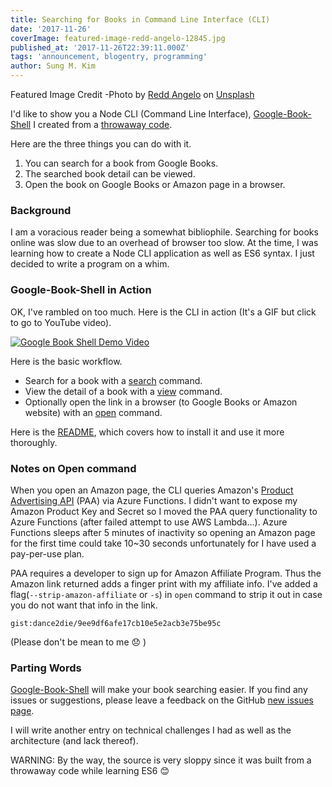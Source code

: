 ```yaml
---
title: Searching for Books in Command Line Interface (CLI)
date: '2017-11-26'
coverImage: featured-image-redd-angelo-12845.jpg
published_at: '2017-11-26T22:39:11.000Z'
tags: 'announcement, blogentry, programming'
author: Sung M. Kim
---
```


Featured Image Credit -Photo by [Redd Angelo](https://unsplash.com/photos/9o8YdYGTT64?utm_source=unsplash&utm_medium=referral&utm_content=creditCopyText) on [Unsplash](https://unsplash.com/?utm_source=unsplash&utm_medium=referral&utm_content=creditCopyText)

I'd like to show you a Node CLI (Command Line Interface), [Google-Book-Shell](https://www.npmjs.com/package/google-book-shell) I created from a [throwaway code](https://www.slightedgecoder.com/2017/09/05/throwaway-code-dont-recycle-throw-away/).

Here are the three things you can do with it.

1. You can search for a book from Google Books.
2. The searched book detail can be viewed.
3. Open the book on Google Books or Amazon page in a browser.

### Background

I am a voracious reader being a somewhat bibliophile. Searching for books online was slow due to an overhead of browser too slow. At the time, I was learning how to create a Node CLI application as well as ES6 syntax. I just decided to write a program on a whim.

### Google-Book-Shell in Action

OK, I've rambled on too much. Here is the CLI in action (It's a GIF but click to go to YouTube video).

[![](https://i.imgur.com/YtI0HA0.gif "Google Book Shell Demo Video")](https://www.youtube.com/watch?v=XK4NgwJqw0s)

Here is the basic workflow.

- Search for a book with a [search](https://github.com/dance2die/google-book-shell/blob/master/README.md#1-search) command.
- View the detail of a book with a [view](https://github.com/dance2die/google-book-shell/blob/master/README.md#3-view) command.
- Optionally open the link in a browser (to Google Books or Amazon website) with an [open](https://github.com/dance2die/google-book-shell/blob/master/README.md#2-open) command.

Here is the [README](https://github.com/dance2die/google-book-shell/blob/master/README.md), which covers how to install it and use it more thoroughly.

### Notes on Open command

When you open an Amazon page, the CLI queries Amazon's [Product Advertising API](http://docs.aws.amazon.com/AWSECommerceService/latest/DG/Welcome.html) (PAA) via Azure Functions. I didn't want to expose my Amazon Product Key and Secret so I moved the PAA query functionality to Azure Functions (after failed attempt to use AWS Lambda...). Azure Functions sleeps after 5 minutes of inactivity so opening an Amazon page for the first time could take 10~30 seconds unfortunately for I have used a pay-per-use plan.

PAA requires a developer to sign up for Amazon Affiliate Program. Thus the Amazon link returned adds a finger print with my affiliate info. I've added a flag(`--strip-amazon-affiliate` or `-s`) in `open` command to strip it out in case you do not want that info in the link.

`gist:dance2die/9ee9df6afe17cb10e5e2acb3e75be95c`

(Please don't be mean to me 😞 )

### Parting Words

[Google-Book-Shell](https://www.npmjs.com/package/google-book-shell) will make your book searching easier. If you find any issues or suggestions, please leave a feedback on the GitHub [new issues page](https://github.com/dance2die/google-book-shell/issues/new).

I will write another entry on technical challenges I had as well as the architecture (and lack thereof).

WARNING: By the way, the source is very sloppy since it was built from a throwaway code while learning ES6 😊


